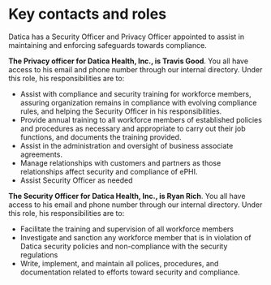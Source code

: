 # Key contacts and roles

Datica has a Security Officer and Privacy Officer appointed to assist in maintaining and enforcing safeguards towards compliance.

**The Privacy officer for Datica Health, Inc., is Travis Good**. You all have access to his email and phone number through our internal directory. Under this role, his responsibilities are to:

- Assist with compliance and security training for workforce members, assuring organization remains in compliance with evolving compliance rules, and helping the Security Officer in his responsibilities.
- Provide annual training to all workforce members of established policies and procedures as necessary and appropriate to carry out their job functions, and documents the training provided.
- Assist in the administration and oversight of business associate agreements.
- Manage relationships with customers and partners as those relationships affect security and compliance of ePHI.
- Assist Security Officer as needed

**The Security Officer for Datica Health, Inc., is Ryan Rich**. You all have access to his email and phone number through our internal directory. Under this role, his responsibilities are to:

- Facilitate the training and supervision of all workforce members
- Investigate and sanction any workforce member that is in violation of Datica security policies and non-compliance with the security regulations
- Write, implement, and maintain all polices, procedures, and documentation related to efforts toward security and compliance.
